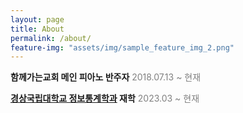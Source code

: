 ```yaml
---
layout: page
title: About
permalink: /about/
feature-img: "assets/img/sample_feature_img_2.png"
---
```


**함께가는교회 메인 피아노 반주자** <span style="color: gray;"> 2018.07.13 ~ 현재

**[경상국립대학교 정보통계학과](https://www.gnu.ac.kr/stat/main.do) 재학** <span style="color: gray;"> 2023.03 ~ 현재
